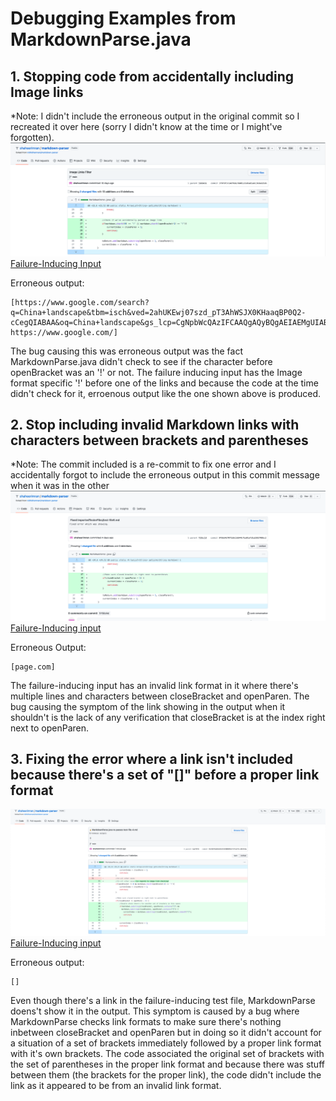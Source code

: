 # Debugging Examples from MarkdownParse.java

## 1. Stopping code from accidentally including Image links
*Note: I didn't include the erroneous output in the original commit so I recreated it over here (sorry I didn't know at the time or I might've forgotten).
![Image Filter](LabReport2Screenshots/Screenshot1.png)
[Failure-Inducing Input](https://github.com/shaheerimran/markdown-parser/blob/main/test-file-3.md)

Erroneous output:
```
[https://www.google.com/search?q=China+landscape&tbm=isch&ved=2ahUKEwj07szd_pT3AhWSJX0KHaaqBP0Q2-cCegQIABAA&oq=China+landscape&gs_lcp=CgNpbWcQAzIFCAAQgAQyBQgAEIAEMgUIABCABDIFCAAQgAQyBQgAEIAEMgUIABCABDIFCAAQgAQyBQgAEIAEMgUIABCABDIFCAAQgAQ6BwgjEO8DECc6BwgAELEDEEM6BAgAEEM6CAgAEIAEELEDOgYIABAIEB5QmAJYnw1grA5oAXAAeACAAWqIAdkHkgEEMTEuMZgBAKABAaoBC2d3cy13aXotaW1nwAEB&sclient=img&ei=L9RYYrSbJJLL9AOm1ZLoDw&bih=744&biw=1440#imgrc=ruNm5bpbQ8gwlM, https://www.google.com/]
```

The bug causing this was erroneous output was the fact MarkdownParse.java didn't check to see if the character before openBracket was an '!' or not. The failure inducing input has the Image format specific '!' before one of the links and because the code at the time didn't check for it, erroenous output like the one shown above is produced.

## 2. Stop including invalid Markdown links with characters between brackets and parentheses
*Note: The commit included is a re-commit to fix one error and I accidentally forgot to include the erroneous output in this commit message when it was in the other
![StuckInMiddleLinks](LabReport2Screenshots/Screenshot2.png)
[Failure-Inducing input](https://github.com/shaheerimran/markdown-parser/blob/main/ImportedTesterFiles/test-file5.md)

Erroneous Output:
```
[page.com]
```
The failure-inducing input has an invalid link format in it where there's multiple lines and characters between closeBracket and openParen. The bug causing the symptom of the link showing in the output when it shouldn't is the lack of any verification that closeBracket is at the index right next to openParen.
## 3. Fixing the error where a link isn't included because there's a set of "[]" before a proper link format
![BracketError](LabReport2Screenshots/Screenshot3.png)
[Failure-Inducing input](https://github.com/shaheerimran/markdown-parser/blob/main/test-file-4.md)

Erroneous output:
```
[]
```
Even though there's a link in the failure-inducing test file, MarkdownParse doens't show it in the output. This symptom is caused by a bug where MarkdownParse checks link formats to make sure there's nothing inbetween closeBracket and openParen but in doing so it didn't account for a situation of a set of brackets immediately followed by a proper link format with it's own brackets. The code associated the original set of brackets with the set of parentheses in the proper link format and because there was stuff between them (the brackets for the proper link), the code didn't include the link as it appeared to be from an invalid link format. 